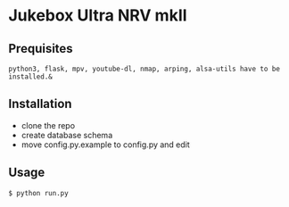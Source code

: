 # Jukebox Ultra NRV mkII

## Prequisites
    python3, flask, mpv, youtube-dl, nmap, arping, alsa-utils have to be installed.&

## Installation
 - clone the repo
- create database schema
 - move config.py.example to config.py and edit

## Usage
    $ python run.py

